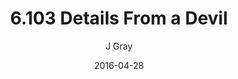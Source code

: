 ---
title: '6.103 Details From a Devil'
alt: 'Mysteries of the Arcana'
date: '2016-04-28'
author: 'J Gray'
artist: 'Keira'
chapter: '6 Void in the Road'
filler: false
---